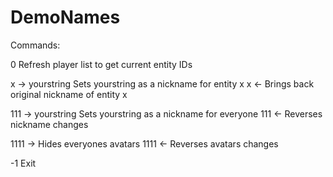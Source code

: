 # DemoNames

Commands:

0                   Refresh player list to get current entity IDs

x -> yourstring     Sets yourstring as a nickname for entity x
x <-                Brings back original nickname of entity x

111 -> yourstring   Sets yourstring as a nickname for everyone
111 <-              Reverses nickname changes 

1111 ->             Hides everyones avatars 
1111 <-             Reverses avatars changes 

-1                  Exit 
